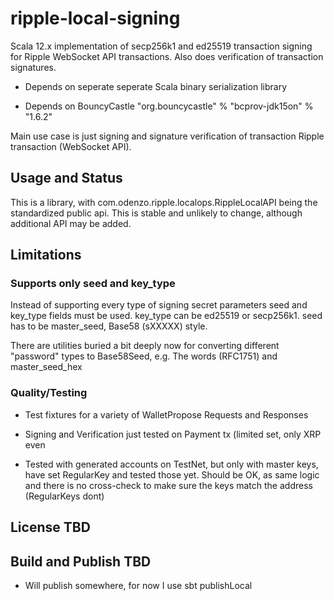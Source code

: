 
# ripple-local-signing

Scala 12.x implementation of secp256k1 and ed25519 transaction signing for Ripple WebSocket API transactions.
Also does verification of transaction signatures.

* Depends on seperate seperate Scala binary serialization library 

* Depends on BouncyCastle "org.bouncycastle" % "bcprov-jdk15on" % "1.6.2" 

Main use case is just signing and signature verification of transaction Ripple transaction (WebSocket API).



## Usage and Status

This is a library, with com.odenzo.ripple.localops.RippleLocalAPI being the standardized public api.
This is stable and unlikely to change, although additional API may be added.


## Limitations

### Supports only seed and key_type

Instead of supporting every type of signing secret parameters   seed and key_type 
fields must be used. key_type can be ed25519 or secp256k1.   seed has to be master_seed, Base58 (sXXXXX) style.

There are utilities buried a bit deeply now for converting different "password" types to Base58Seed,
e.g. The words (RFC1751) and master_seed_hex 


### Quality/Testing

* Test fixtures for a variety of WalletPropose Requests and Responses
* Signing and Verification just tested on Payment tx (limited set, only XRP even

* Tested with generated accounts on TestNet, but only with master keys, have set RegularKey and tested those yet.
  Should be OK, as same logic and there is no cross-check to make sure the keys match the address (RegularKeys dont)





## License TBD

## Build and Publish TBD

+ Will publish somewhere, for now I use sbt publishLocal

